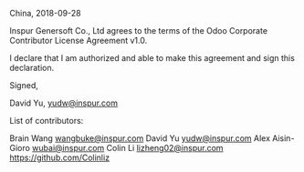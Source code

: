 China, 2018-09-28

Inspur Genersoft Co., Ltd agrees to the terms of the Odoo Corporate Contributor
License Agreement v1.0.

I declare that I am authorized and able to make this agreement and sign this
declaration.

Signed,

David Yu, yudw@inspur.com

List of contributors:

Brain Wang wangbuke@inspur.com
David Yu yudw@inspur.com
Alex Aisin-Gioro wubai@inspur.com
Colin Li lizheng02@inspur.com https://github.com/Colinliz
